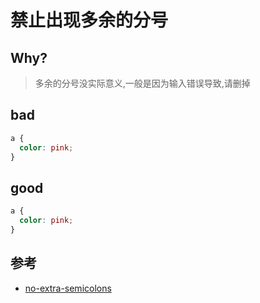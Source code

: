 # 禁止出现多余的分号

## Why?

> 多余的分号没实际意义,一般是因为输入错误导致,请删掉

## bad

```css
a {
  color: pink;
}
```

## good

```css
a {
  color: pink;
}
```

## 参考

- [no-extra-semicolons](https://stylelint.io/user-guide/rules/list/no-extra-semicolons)

